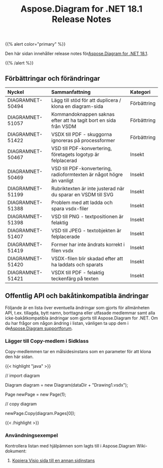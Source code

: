 ﻿---
title: Aspose.Diagram for .NET 18.1 Release Notes
type: docs
weight: 120
url: /sv/net/aspose-diagram-for-net-18-1-release-notes/
---
{{% alert color="primary" %}} 

 Den här sidan innehåller release notes för[Aspose.Diagram for .NET 18.1](https://www.nuget.org/packages/Aspose.Diagram/18.1.0).

{{% /alert %}} 
## **Förbättringar och förändringar**

|**Nyckel**|**Sammanfattning**|**Kategori**|
|:- |:- |:- |
|DIAGRAMNET-50494|Lägg till stöd för att duplicera / klona en diagram-sida|Förbättring|
|DIAGRAMNET-51057|Kommandoknappen saknas efter att ha tagit bort en sida från VSDM|Förbättring|
|DIAGRAMNET-51422|VSDX till PDF - skuggorna ignoreras på processformer|Förbättring|
|DIAGRAMNET-50467|VSD till PDF-konvertering, företagets logotyp är felplacerad|Insekt|
|DIAGRAMNET-50469|VSD till PDF-konvertering, radioformtexten är något högre än vanligt|Insekt|
|DIAGRAMNET-51199|Rubriktexten är inte justerad när du sparar en VSDM till SVG|Insekt|
|DIAGRAMNET-51388|Problem med att ladda och spara vsdx-filer|Insekt|
|DIAGRAMNET-51398|VSD till PNG - textpositionen är felaktig|Insekt|
|DIAGRAMNET-51407|VSD till JPEG - textobjekten är felplacerade|Insekt|
|DIAGRAMNET-51419|Former har inte ändrats korrekt i filen vsdx|Insekt|
|DIAGRAMNET-51420|VSDX-filen blir skadad efter att ha laddats och sparats|Insekt|
|DIAGRAMNET-51421|VSDX till PDF - felaktig teckenfärg på texten|Insekt|
## **Offentlig API och bakåtinkompatibla ändringar**
Följande är en lista över eventuella ändringar som gjorts för allmänheten API, t.ex. tillagda, bytt namn, borttagna eller utfasade medlemmar samt alla icke-bakåtkompatibla ändringar som gjorts till Aspose.Diagram for .NET. Om du har frågor om någon ändring i listan, vänligen ta upp dem i de[Aspose.Diagram supportforum](https://forum.aspose.com/c/diagram/17).
### **Lägger till Copy-medlem i Sidklass**
Copy-medlemmen tar en målsidesinstans som en parameter för att klona den här sidan.

{{< highlight "java" >}}

 // import diagram

Diagram diagram = new Diagram(dataDir + "Drawing1.vsdx");

Page newPage = new Page(1);

// copy diagram

newPage.Copy(diagram.Pages[0]);

{{< /highlight >}}
### **Användningsexempel**
Kontrollera listan med hjälpämnen som lagts till i Aspose.Diagram Wiki-dokument:

1. [Kopiera Visio sida till en annan sidinstans](https://docs.aspose.com/diagram/net/retrieve-get-copy-and-insert-a-page/#copy-visio-page-to-another-page-instance)
